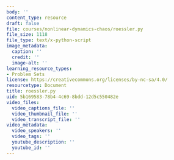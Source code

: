 ```yaml
---
body: ''
content_type: resource
draft: false
file: courses/nonlinear-dynamics-chaos/roessler.py
file_size: 1118
file_type: text/x-python-script
image_metadata:
  caption: ''
  credit: ''
  image-alt: ''
learning_resource_types:
- Problem Sets
license: https://creativecommons.org/licenses/by-nc-sa/4.0/
resourcetype: Document
title: roessler.py
uid: 5b169583-78b4-4c69-8bdd-12d5c550482e
video_files:
  video_captions_file: ''
  video_thumbnail_file: ''
  video_transcript_file: ''
video_metadata:
  video_speakers: ''
  video_tags: ''
  youtube_description: ''
  youtube_id: ''
---
```

